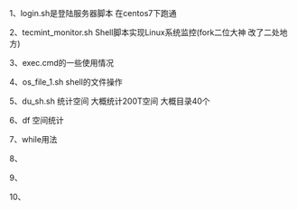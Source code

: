 1、login.sh是登陆服务器脚本 在centos7下跑通

2、tecmint_monitor.sh    Shell脚本实现Linux系统监控(fork二位大神 改了二处地方)

3、exec.cmd的一些使用情况

4、os_file_1.sh shell的文件操作

5、du_sh.sh 统计空间 大概统计200T空间 大概目录40个

6、df 空间统计

7、while用法

8、

9、

10、
